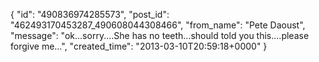  {
   "id": "490836974285573",
   "post_id": "462493170453287_490608044308466",
   "from_name": "Pete Daoust",
   "message": "ok...sorry....She has no teeth...should told you this....please forgive me...",
   "created_time": "2013-03-10T20:59:18+0000"
 }
